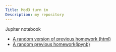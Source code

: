 ```yaml
---
Title: Mod3 turn in 
Description: my repository
---
```


Jupiter notebook
- [A random version of previous homework (html)](Untitled16.html)
- [A random previous homework(ipynb)](Module3Assignment.ipynb)
